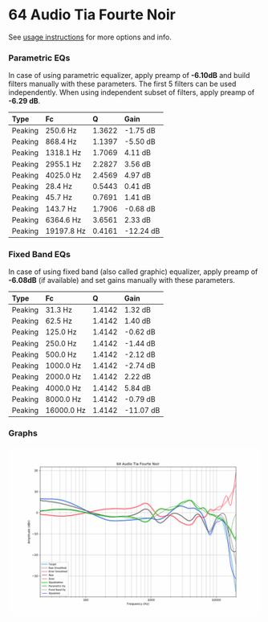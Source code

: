 # 64 Audio Tia Fourte Noir
See [usage instructions](https://github.com/jaakkopasanen/AutoEq#usage) for more options and info.

### Parametric EQs
In case of using parametric equalizer, apply preamp of **-6.10dB** and build filters manually
with these parameters. The first 5 filters can be used independently.
When using independent subset of filters, apply preamp of **-6.29 dB**.

| Type    | Fc         |      Q | Gain      |
|:--------|:-----------|:-------|:----------|
| Peaking | 250.6 Hz   | 1.3622 | -1.75 dB  |
| Peaking | 868.4 Hz   | 1.1397 | -5.50 dB  |
| Peaking | 1318.1 Hz  | 1.7069 | 4.11 dB   |
| Peaking | 2955.1 Hz  | 2.2827 | 3.56 dB   |
| Peaking | 4025.0 Hz  | 2.4569 | 4.97 dB   |
| Peaking | 28.4 Hz    | 0.5443 | 0.41 dB   |
| Peaking | 45.7 Hz    | 0.7691 | 1.41 dB   |
| Peaking | 143.7 Hz   | 1.7906 | -0.68 dB  |
| Peaking | 6364.6 Hz  | 3.6561 | 2.33 dB   |
| Peaking | 19197.8 Hz | 0.4161 | -12.24 dB |

### Fixed Band EQs
In case of using fixed band (also called graphic) equalizer, apply preamp of **-6.08dB**
(if available) and set gains manually with these parameters.

| Type    | Fc         |      Q | Gain      |
|:--------|:-----------|:-------|:----------|
| Peaking | 31.3 Hz    | 1.4142 | 1.32 dB   |
| Peaking | 62.5 Hz    | 1.4142 | 1.40 dB   |
| Peaking | 125.0 Hz   | 1.4142 | -0.62 dB  |
| Peaking | 250.0 Hz   | 1.4142 | -1.44 dB  |
| Peaking | 500.0 Hz   | 1.4142 | -2.12 dB  |
| Peaking | 1000.0 Hz  | 1.4142 | -2.74 dB  |
| Peaking | 2000.0 Hz  | 1.4142 | 2.22 dB   |
| Peaking | 4000.0 Hz  | 1.4142 | 5.84 dB   |
| Peaking | 8000.0 Hz  | 1.4142 | -0.79 dB  |
| Peaking | 16000.0 Hz | 1.4142 | -11.07 dB |

### Graphs
![](./64%20Audio%20Tia%20Fourte%20Noir.png)